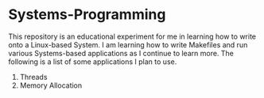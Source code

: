 # Systems-Programming

This repository is an educational experiment for me in learning how to write onto a Linux-based System. I am learning how to write Makefiles and run various Systems-based applications as I continue to learn more. The following is a list of some applications I plan to use.

1. Threads
2. Memory Allocation
